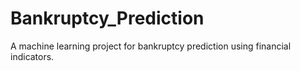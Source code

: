 # Bankruptcy_Prediction
A machine learning project for bankruptcy prediction using financial indicators.

